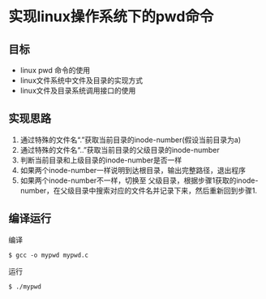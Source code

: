 # 实现linux操作系统下的pwd命令  

## 目标  

- linux pwd 命令的使用  
- linux文件系统中文件及目录的实现方式  
- linux文件及目录系统调用接口的使用  

## 实现思路  

1. 通过特殊的文件名“.”获取当前目录的inode-number(假设当前目录为a)  
2. 通过特殊的文件名“..”获取当前目录的父级目录的inode-number  
3. 判断当前目录和上级目录的inode-number是否一样  
4. 如果两个inode-number一样说明到达根目录，输出完整路径，退出程序  
5. 如果两个inode-number不一样，切换至 父级目录，根据步骤1获取的inode-number，在父级目录中搜索对应的文件名并记录下来，然后重新回到步骤1.  

## 编译运行  

编译  
```
$ gcc -o mypwd mypwd.c
```

运行  
```
$ ./mypwd
```
